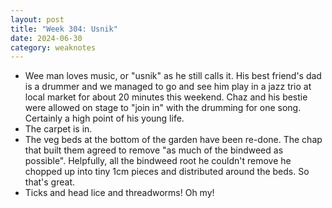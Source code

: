 ```yaml
---
layout: post
title: "Week 304: Usnik"
date: 2024-06-30
category: weaknotes
---
```

* Wee man loves music, or "usnik" as he still calls it. His best friend's dad is a drummer and we managed to go and see him play in a jazz trio at local market for about 20 minutes this weekend. Chaz and his bestie were allowed on stage to "join in" with the drumming for one song. Certainly a high point of his young life.
* The carpet is in.
* The veg beds at the bottom of the garden have been re-done. The chap that built them agreed to remove "as much of the bindweed as possible". Helpfully, all the bindweed root he couldn't remove he chopped up into tiny 1cm pieces and distributed around the beds. So that's great.
* Ticks and head lice and threadworms! Oh my!
